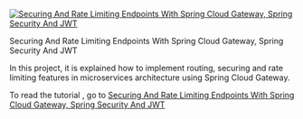 [![Securing And Rate Limiting Endpoints With Spring Cloud Gateway, Spring Security And JWT](https://mshaeri.com/blog/wp-content/uploads/2023/01/secure_rate_limiting_spring_cloud_gateway_jwt_redis_spring_security-1400x643.jpg "Securing And Rate Limiting Endpoints With Spring Cloud Gateway, Spring Security And JWT")](https://m-shaeri.ir/blog/securing-and-rate-limiting-endpoints-with-spring-cloud-gateway-spring-security-and-jwt/)

Securing And Rate Limiting Endpoints With Spring Cloud Gateway, Spring Security And JWT

In this project, it is explained how to implement routing, securing and rate limiting features in microservices architecture using Spring Cloud Gateway.

To read the tutorial , go to [Securing And Rate Limiting Endpoints With Spring Cloud Gateway, Spring Security And JWT](https://mshaeri.com/blog/securing-and-rate-limiting-endpoints-with-spring-cloud-gateway-spring-security-and-jwt/)
